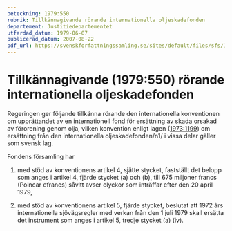```yaml
---
beteckning: 1979:550
rubrik: Tillkännagivande rörande internationella oljeskadefonden
departement: Justitiedepartementet
utfardad_datum: 1979-06-07
publicerad_datum: 2007-08-22
pdf_url: https://svenskforfattningssamling.se/sites/default/files/sfs/1979-06/SFS1979-550.pdf
---
```


# Tillkännagivande (1979:550) rörande internationella oljeskadefonden

Regeringen ger följande tillkänna rörande den internationella konventionen om upprättandet av en internationell fond för ersättning av skada orsakad av förorening genom olja, vilken konvention enligt lagen ([1973:1199](https://selex.se/eli/sfs/1973/1199)) om ersättning från den internationella oljeskadefonden/n1/ i vissa delar gäller som svensk lag.

Fondens församling har

1. med stöd av konventionens artikel 4, sjätte stycket, fastställt det belopp som anges i artikel 4, fjärde stycket (a) och (b), till 675 miljoner francs (Poincar efrancs) såvitt avser olyckor som inträffar efter den 20 april 1979,

2. med stöd av konventionens artikel 5, fjärde stycket, beslutat att 1972 års internationella sjövägsregler med verkan från den 1 juli 1979 skall ersätta det instrument som anges i artikel 5, tredje stycket (a) (iv).